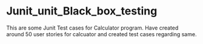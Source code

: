 # Junit_unit_Black_box_testing

This are some Junit Test cases for Calculator program. Have created around 50 user stories for calcuator and created test cases regarding same. 
